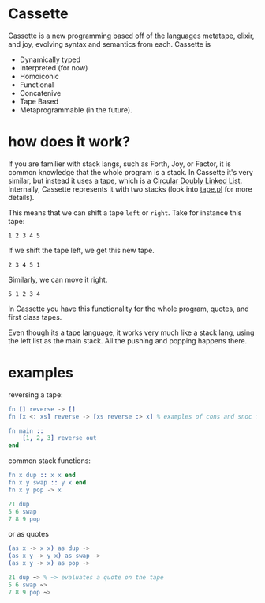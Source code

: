 # Cassette
Cassette is a new programming based off of the languages metatape, elixir, and joy, evolving syntax and semantics from each. Cassette is 
- Dynamically typed
- Interpreted (for now)
- Homoiconic 
- Functional
- Concatenive
- Tape Based
- Metaprogrammable (in the future).
 
# how does it work? 
If you are familier with stack langs, such as Forth, Joy, or Factor, it is common knowledge that the whole program is a stack. In Cassette it's very similar, but instead it uses a tape, which is a [Circular Doubly Linked List](https://en.wikipedia.org/wiki/Doubly_linked_list#Circular_doubly_linked_lists). Internally, Cassette represents it with two stacks (look into [tape.pl](backend/tape.pl) for more details).
 
This means that we can shift a tape `left` or `right`. Take for instance this tape:
 
`1 2 3 4 5`

If we shift the tape left, we get this new tape.
 
`2 3 4 5 1`
 
Similarly, we can move it right.
 
`5 1 2 3 4`

In Cassette you have this functionality for the whole program, quotes, and first class tapes. 

Even though its a tape language, it works very much like a stack lang, using the left list as the main stack. All the pushing and popping happens there. 
 
# examples

reversing a tape:
```erlang
fn [] reverse -> [] 
fn [x <: xs] reverse -> [xs reverse :> x] % examples of cons and snoc for pattern matching

fn main ::
    [1, 2, 3] reverse out
end
```

common stack functions:
```erlang
fn x dup :: x x end
fn x y swap :: y x end
fn x y pop -> x

21 dup
5 6 swap
7 8 9 pop
```
or as quotes
```erlang
(as x -> x x) as dup ->
(as x y -> y x) as swap ->
(as x y -> x) as pop ->

21 dup ~> % ~> evaluates a quote on the tape
5 6 swap ~>
7 8 9 pop ~>
```
